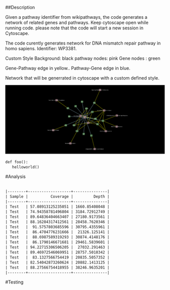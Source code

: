 ##Description

Given a pathway identifier from wikipathways, the code generates a network of related genes and pathways. 
Keep cytoscape open while running code. please note that the code will start a new session in Cytoscape. 

The code curently generates network for DNA mismatch repair pathway in homo sapiens. Identifier: WP3381.

Custom Style
Background: black
pathway nodes: pink
Gene nodes : green

Gene-Pathway edge in yellow..
Pathway-Gene edge in blue.

Network that will be generrated in cytoscape with a custom defined style.

![DNA mismatch repair network](pathway_network.png)

```
def foo():
   helloworld()
```

#Analysis

```

|--------+-------------------+---------------|
| Sample |          Coverage |         Depth |
|--------+-------------------+---------------|
| Test   | 57.08913125235051 | 1660.85408048 |
| Test   | 74.94358781496804 | 3184.72912749 |
| Test   | 89.64836404663407 | 27180.9173561 |
| Test   | 88.16284317412561 | 28458.7620346 |
| Test   |  91.5757803685596 | 30795.4355961 |
| Test   |  86.4704776231666 |  21326.125141 |
| Test   |  88.6987589319293 | 30874.4148176 |
| Test   |  86.1790146671681 | 29461.5839601 |
| Test   | 94.22715306506205 |  27032.291463 |
| Test   | 89.46972546069951 | 28757.5010342 |
| Test   |  83.1327566754419 | 20835.5057352 |
| Test   | 82.54042873260624 | 20882.1413125 |
| Test   | 88.27566754418955 | 38246.9635201 |
|--------+-------------------+---------------|

```
#Testing
